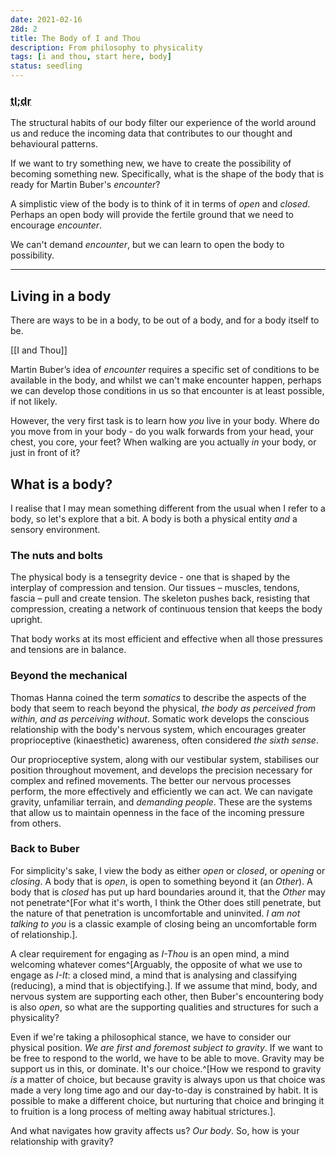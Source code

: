 ```yaml
---
date: 2021-02-16
28d: 2
title: The Body of I and Thou
description: From philosophy to physicality
tags: [i and thou, start here, body]
status: seedling
---
```


### <abbr title="Too long; didn't read">tl;dr</abbr>

The structural habits of our body filter our experience of the world around us and reduce the incoming data that contributes to our thought and behavioural patterns.

If we want to try something new, we have to create the possibility of becoming something new. Specifically, what is the shape of the body that is ready for Martin Buber's _encounter_?

A simplistic view of the body is to think of it in terms of _open_ and _closed_. Perhaps an open body will provide the fertile ground that we need to encourage _encounter_.

We can't demand _encounter_, but we can learn to open the body to possibility.

---

## Living in a body

There are ways to be in a body, to be out of a body, and for a body itself to be.

[[I and Thou]]

Martin Buber’s idea of _encounter_ requires a specific set of conditions to be available in the body, and whilst we can't make encounter happen, perhaps we can develop those conditions in us so that encounter is at least possible, if not likely.

However, the very first task is to learn how _you_ live in your body. Where do you move from in your body - do you walk forwards from your head, your chest, you core, your feet? When walking are you actually _in_ your body, or just in front of it?

## What is a body?

I realise that I may mean something different from the usual when I refer to a body, so let's explore that a bit. A body is both a physical entity _and_ a sensory environment.

### The nuts and bolts

The physical body is a tensegrity device - one that is shaped by the interplay of compression and tension. Our tissues – muscles, tendons, fascia – pull and create tension. The skeleton pushes back, resisting that compression, creating a network of continuous tension that keeps the body upright.

That body works at its most efficient and effective when all those pressures and tensions are in balance.

### Beyond the mechanical

Thomas Hanna coined the term _somatics_ to describe the aspects of the body that seem to reach beyond the physical, _the body as perceived from within, and as perceiving without_. Somatic work develops the conscious relationship with the body's nervous system, which encourages greater proprioceptive (kinaesthetic) awareness, often considered _the sixth sense_.

Our proprioceptive system, along with our vestibular system, stabilises our position throughout movement, and develops the precision necessary for complex and refined movements. The better our nervous processes perform, the more effectively and efficiently we can act. We can navigate gravity, unfamiliar terrain, and _demanding people_. These are the systems that allow us to maintain openness in the face of the incoming pressure from others.

### Back to Buber

For simplicity's sake, I view the body as either _open_ or _closed_, or _opening_ or _closing_. A body that is _open_, is open to something beyond it (an _Other_). A body that is _closed_ has put up hard boundaries around it, that the _Other_ may not penetrate^[For what it's worth, I think the Other does still penetrate, but the nature of that penetration is uncomfortable and uninvited. _I am not talking to you_ is a classic example of closing being an uncomfortable form of relationship.].

A clear requirement for engaging as _I-Thou_ is an open mind, a mind welcoming whatever comes^[Arguably, the opposite of what we use to engage as _I-It_: a closed mind, a mind that is analysing and classifying (reducing), a mind that is objectifying.]. If we assume that mind, body, and nervous system are supporting each other, then Buber's encountering body is also _open_, so what are the supporting qualities and structures for such a physicality?

Even if we're taking a philosophical stance, we have to consider our physical position. _We are first and foremost subject to gravity_. If we want to be free to respond to the world, we have to be able to move. Gravity may be support us in this, or dominate. It's our choice.^[How we respond to gravity _is_ a matter of choice, but because gravity is always upon us that choice was made a very long time ago and our day-to-day is constrained by habit. It is possible to make a different choice, but nurturing that choice and bringing it to fruition is a long process of melting away habitual strictures.].

And what navigates how gravity affects us? _Our body_. So, how is your relationship with gravity?
